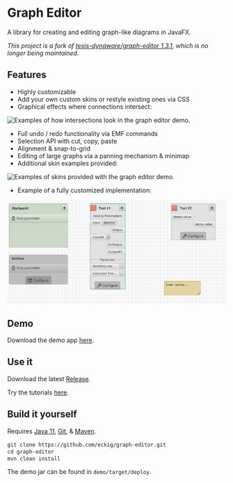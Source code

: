 Graph Editor
==========

A library for creating and editing graph-like diagrams in JavaFX.

*This project is a fork of [tesis-dynaware/graph-editor 1.3.1](https://github.com/tesis-dynaware/graph-editor), which is no longer being maintained.*

## Features

+ Highly customizable
+ Add your own custom skins or restyle existing ones via CSS
+ Graphical effects where connections intersect:

![Examples of how intersections look in the graph editor demo.](intersectionExamples.png)

+ Full undo / redo functionality via EMF commands
+ Selection API with cut, copy, paste
+ Alignment & snap-to-grid
+ Editing of large graphs via a panning mechanism & minimap
+ Additional skin examples provided:

![Examples of skins provided with the graph editor demo.](skinExamples.png)

+ Example of a fully customized implementation:

![Demo of a fully customized application.](demo.gif)

## Demo

Download the demo app [here](https://github.com/eckig/graph-editor/releases).

## Use it

Download the latest [Release](https://github.com/eckig/graph-editor/releases).

Try the tutorials [here](https://github.com/eckig/graph-editor/wiki).

## Build it yourself

Requires [Java 11](https://adoptopenjdk.net/), [Git](http://git-scm.com/), & [Maven](http://maven.apache.org/).

    git clone https://github.com/eckig/graph-editor.git
    cd graph-editor
    mvn clean install
    
The demo jar can be found in ```demo/target/deploy```.
